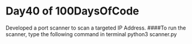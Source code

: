 # Day40 of 100DaysOfCode
Developed a port scanner to scan a targeted IP Address.
####To run the scanner, type the following command in terminal
python3 scanner.py <ip-address>
